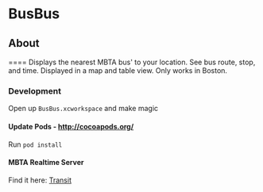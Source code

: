 # BusBus

## About
====
Displays the nearest MBTA bus' to your location. See bus route, stop, and time. Displayed in a map and table view. Only works in Boston.

### Development
Open up ```BusBus.xcworkspace``` and make magic

#### Update Pods - http://cocoapods.org/
Run ```pod install```

#### MBTA Realtime Server
Find it here: [Transit](https://github.com/samccone/transit)
